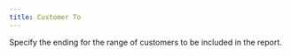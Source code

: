 ```yaml
---
title: Customer To
---
```



Specify the ending for the range of customers to be included in the  report.
